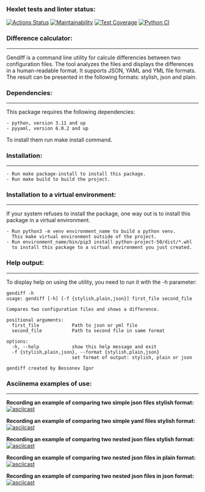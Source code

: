 ### Hexlet tests and linter status:
[![Actions Status](https://github.com/iKogep23/python-project-50/actions/workflows/hexlet-check.yml/badge.svg)](https://github.com/iKogep23/python-project-50/actions)
[![Maintainability](https://api.codeclimate.com/v1/badges/d907849c97261f3d1d88/maintainability)](https://codeclimate.com/github/iKogep23/python-project-50/maintainability)
[![Test Coverage](https://api.codeclimate.com/v1/badges/d907849c97261f3d1d88/test_coverage)](https://codeclimate.com/github/iKogep23/python-project-50/test_coverage)
[![Python CI](https://github.com/iKogep23/python-project-50/actions/workflows/pyci.yml/badge.svg)](https://github.com/iKogep23/python-project-50/actions/workflows/pyci.yml)

### Difference calculator:
___
Gendiff is a command line utility for calcule differencies between two configuration files.
The tool analyzes the files and displays the differences in a human-readable format.
It supports JSON, YAML and YML file formats.
The result can be presented in the following formats: stylish, json and plain.

### Dependencies:
___
This package requires the following dependencies:

    - python, version 3.11 and up
    - pyyaml, version 6.0.2 and up 

To install them run make install command.

### Installation:
___
    - Run make package-install to install this package.
    - Run make build to build the project.

### Installation to a virtual environment:
___
If your system refuses to install the package, one way out is to install this package in a virtual environment.

    - Run python3 -m venv environment_name to build a python venv.
      This make virtual environment outside of the project.
    - Run environment_name/bin/pip3 install python-project-50/dist/*.whl
      to install this package to a virtual environment you just created.

### Help output:
___
To display help on using the utility, you need to run it with the -h parameter:
```
gendiff -h
usage: gendiff [-h] [-f {stylish,plain,json}] first_file second_file

Compares two configuration files and shows a difference.

positional arguments:
  first_file            Path to json or yml file
  second_file           Path to second file in same format

options:
  -h, --help            show this help message and exit
  -f {stylish,plain,json}, --format {stylish,plain,json}
                        set format of output: stylish, plain or json

gendiff created by Bessonov Igor
```

### Asciinema examples of use:
___
**Recording an example of comparing two simple json files stylish format:**
[![asciicast](https://asciinema.org/a/4HtEexWL25M1NnNP8vH4K6PPx.svg)](https://asciinema.org/a/4HtEexWL25M1NnNP8vH4K6PPx)

**Recording an example of comparing two simple yaml files stylish format:**
[![asciicast](https://asciinema.org/a/w0OBblPKDW1n1tbCr236vA3fi.svg)](https://asciinema.org/a/w0OBblPKDW1n1tbCr236vA3fi)

**Recording an example of comparing two nested json files stylish format:**
[![asciicast](https://asciinema.org/a/GJySB1OdDZ1ET3LmL5EtS7dN9.svg)](https://asciinema.org/a/GJySB1OdDZ1ET3LmL5EtS7dN9)

**Recording an example of comparing two nested json files in plain format:**
[![asciicast](https://asciinema.org/a/L4dFPH8WyuxQ1U7Ja1F9TU1fz.svg)](https://asciinema.org/a/L4dFPH8WyuxQ1U7Ja1F9TU1fz)

**Recording an example of comparing two nested json files in json format:**
[![asciicast](https://asciinema.org/a/yU2zsIVDNUr8jRxfcuw8c4nJC.svg)](https://asciinema.org/a/yU2zsIVDNUr8jRxfcuw8c4nJC)
